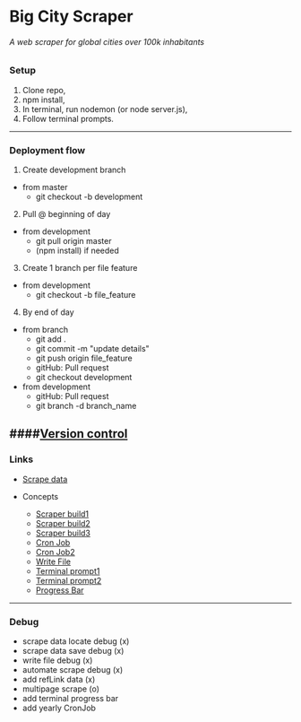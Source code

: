 # Big City Scraper
###### A web scraper for global cities over 100k inhabitants

### Setup

1. Clone repo,
2. npm install,
3. In terminal, run nodemon (or node server.js),
4. Follow terminal prompts.

---

### Deployment flow

1. Create development branch
  - from master
    - git checkout -b development
2. Pull @ beginning of day
  - from development
    - git pull origin master
    - (npm install) if needed
3. Create 1 branch per file feature
  - from development
    - git checkout -b file_feature
4. By end of day
  - from branch
    - git add .
    - git commit -m "update details"
    - git push origin file_feature
    - gitHub: Pull request
    - git checkout development
  - from development
    - gitHub: Pull request
    - git branch -d branch_name

####[Version control](http://stackoverflow.com/questions/1125968/how-to-force-git-pull-to-overwrite-local-files)
---

### Links

- [Scrape data](https://en.wikipedia.org/wiki/List_of_towns_and_cities_with_100,000_or_more_inhabitants/cityname:_A)

- Concepts
  - [Scraper build1](https://scotch.io/tutorials/scraping-the-web-with-node-js)
  - [Scraper build2](http://dillonbuchanan.com/programming/html-scraping-in-nodejs-with-cheerio/)
  - [Scraper build3](https://www.smashingmagazine.com/2015/04/web-scraping-with-nodejs/)
  - [Cron Job](https://github.com/kelektiv/node-cron)
  - [Cron Job2](https://www.npmjs.com/package/cronfile)
  - [Write File](https://www.npmjs.com/package/jsonfile)
  - [Terminal prompt1](https://docs.nodejitsu.com/articles/command-line/how-to-prompt-for-command-line-input/)
  - [Terminal prompt2](https://andidittrich.de/2015/12/node-js-simple-command-line-confirm-messages.html)
  - [Progress Bar](https://www.npmjs.com/package/progress)

---

### Debug

- scrape data locate debug (x)
- scrape data save debug (x)
- write file debug (x)
- automate scrape debug (x)
- add refLink data (x)
- multipage scrape (o)
- add terminal progress bar
- add yearly CronJob
